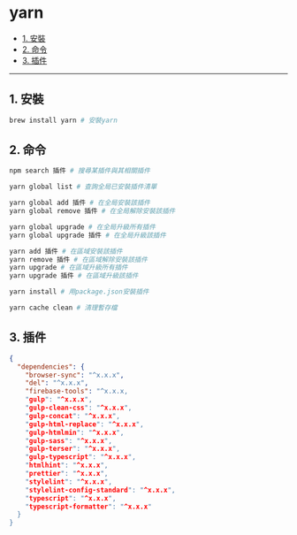 # yarn

<!-- vim-markdown-toc GFM -->

* [1. 安裝](#1-安裝)
* [2. 命令](#2-命令)
* [3. 插件](#3-插件)

<!-- vim-markdown-toc -->

---

## 1. 安裝

```zsh
brew install yarn # 安裝yarn
```

## 2. 命令

```zsh
npm search 插件 # 搜尋某插件與其相關插件

yarn global list # 查詢全局已安裝插件清單

yarn global add 插件 # 在全局安裝該插件
yarn global remove 插件 # 在全局解除安裝該插件

yarn global upgrade # 在全局升級所有插件
yarn global upgrade 插件 # 在全局升級該插件

yarn add 插件 # 在區域安裝該插件
yarn remove 插件 # 在區域解除安裝該插件
yarn upgrade # 在區域升級所有插件
yarn upgrade 插件 # 在區域升級該插件

yarn install # 用package.json安裝插件

yarn cache clean # 清理暫存檔
```

## 3. 插件

```json
{
  "dependencies": {
    "browser-sync": "^x.x.x",
    "del": "^x.x.x",
    "firebase-tools": "^x.x.x,
    "gulp": "^x.x.x",
    "gulp-clean-css": "^x.x.x",
    "gulp-concat": "^x.x.x",
    "gulp-html-replace": "^x.x.x",
    "gulp-htmlmin": "^x.x.x",
    "gulp-sass": "^x.x.x",
    "gulp-terser": "^x.x.x",
    "gulp-typescript": "^x.x.x",
    "htmlhint": "^x.x.x",
    "prettier": "^x.x.x",
    "stylelint": "^x.x.x",
    "stylelint-config-standard": "^x.x.x",
    "typescript": "^x.x.x",
    "typescript-formatter": "^x.x.x"
  }
}
```
